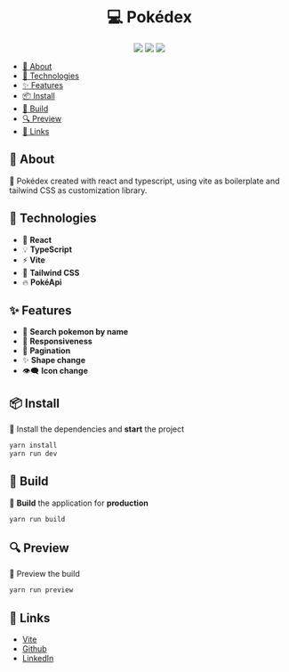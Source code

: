 <h1 align="center">
💻 Pokédex
</h1>

<div align="center">

![](https://img.shields.io/badge/release-v1.0.0-52a49a)
![](https://img.shields.io/badge/yarn-%3E%3D%201.22.19-blue)
![](https://img.shields.io/badge/node-%3E%3D%2018.9.0-green)

</div>

- [📄 About](#-about)
- [🚀 Technologies](#-technologies)
- [✨ Features](#-features)
- [📦 Install](#-install)
- [🔨 Build](#-build)
- [🔍 Preview](#-preview)
- [🔗 Links](#-links)

## 📄 About

📝 Pokédex created with react and typescript, using vite as boilerplate and tailwind CSS as customization library.

## 🚀 Technologies

- 🔩 **React**
- 💡 **TypeScript**
- ⚡ **Vite**
- 🌈 **Tailwind CSS**
- 🔥 **PokéApi**

## ✨ Features

- 🔎 **Search pokemon by name**
- 📱 **Responsiveness**
- 📄 **Pagination**
- ✨ **Shape change**
- 👁️‍🗨️ **Icon change**

## 📦 Install

📝 Install the dependencies and **start** the project

```bash
yarn install
yarn run dev
```

## 🔨 Build

📝 **Build** the application for **production**

```bash
yarn run build
```

## 🔍 Preview

📝 Preview the build

```bash
yarn run preview
```

## 🔗 Links

- [Vite](https://vitejs.dev/)
- [Github](https://github.com/andersonsrocha)
- [LinkedIn](https://www.linkedin.com/in/anderson-silva-a40926192)
